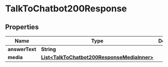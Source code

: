 

# TalkToChatbot200Response



## Properties

| Name | Type | Description | Notes |
|------------ | ------------- | ------------- | -------------|
|**answerText** | **String** |  |  |
|**media** | [**List&lt;TalkToChatbot200ResponseMediaInner&gt;**](TalkToChatbot200ResponseMediaInner.md) |  |  |



